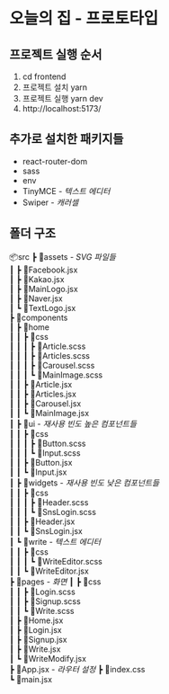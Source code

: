 # 오늘의 집 - 프로토타입

## 프로젝트 실행 순서

1. cd frontend
2. 프로젝트 설치 yarn
3. 프로젝트 실행 yarn dev
4. http://localhost:5173/

## 추가로 설치한 패키지들

- react-router-dom
- sass
- env
- TinyMCE - _텍스트 에디터_
- Swiper - _캐러셀_

## 폴더 구조

📦src
┣ 📂assets - _SVG 파일들_  
┃ ┣ 📜Facebook.jsx  
┃ ┣ 📜Kakao.jsx  
┃ ┣ 📜MainLogo.jsx  
┃ ┣ 📜Naver.jsx  
┃ ┗ 📜TextLogo.jsx  
┣ 📂components  
┃ ┣ 📂home  
┃ ┃ ┣ 📂css  
┃ ┃ ┃ ┣ 📜Article.scss  
┃ ┃ ┃ ┣ 📜Articles.scss  
┃ ┃ ┃ ┣ 📜Carousel.scss  
┃ ┃ ┃ ┗ 📜MainImage.scss  
┃ ┃ ┣ 📜Article.jsx  
┃ ┃ ┣ 📜Articles.jsx  
┃ ┃ ┣ 📜Carousel.jsx  
┃ ┃ ┗ 📜MainImage.jsx  
┃ ┣ 📂ui - _재사용 빈도 높은 컴포넌트들_  
┃ ┃ ┣ 📂css  
┃ ┃ ┃ ┣ 📜Button.scss  
┃ ┃ ┃ ┗ 📜Input.scss  
┃ ┃ ┣ 📜Button.jsx  
┃ ┃ ┗ 📜Input.jsx  
┃ ┣ 📂widgets - _재사용 빈도 낮은 컴포넌트들_  
┃ ┃ ┣ 📂css  
┃ ┃ ┃ ┣ 📜Header.scss  
┃ ┃ ┃ ┗ 📜SnsLogin.scss  
┃ ┃ ┣ 📜Header.jsx  
┃ ┃ ┗ 📜SnsLogin.jsx  
┃ ┗ 📂write - _텍스트 에디터_  
┃ ┃ ┣ 📂css  
┃ ┃ ┃ ┗ 📜WriteEditor.scss  
┃ ┃ ┗ 📜WriteEditor.jsx  
┣ 📂pages - _화면_
┃ ┣ 📂css  
┃ ┃ ┣ 📜Login.scss  
┃ ┃ ┣ 📜Signup.scss  
┃ ┃ ┗ 📜Write.scss  
┃ ┣ 📜Home.jsx  
┃ ┣ 📜Login.jsx  
┃ ┣ 📜Signup.jsx  
┃ ┣ 📜Write.jsx  
┃ ┗ 📜WriteModify.jsx  
┣ 📜App.jsx - _라우터 설정_
┣ 📜index.css  
┗ 📜main.jsx
